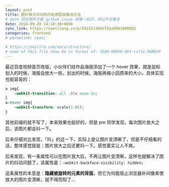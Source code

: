 ```yaml
---
layout: post
title: 图片放大抖动的内在原因及解决方法
# date 同时用作关联 github issue 的唯一标识，所以不可重复
date: 2014-09-28 14:10:38+0800
sync_link: https://xwenliang.cn/p/542251406ef62a8001000002
categories: frontend
# permalink: /xxx/

# https://jekyllrb.com/docs/structure/
# name of this file show be in format of: YEAR-MONTH-DAY-title.MARKUP
---
```



最近百度视频首页改版，小伙伴们给作品海报添加了一个 hover 效果，就是鼠标划入的时候，海报会放大一些，划出的时候，海报再缩小回原来的大小。具体实现也挺容易的：  

```css
a img{
    -webkit-transition: all .05s ease-in;
}
a:hover img{
    -webkit-transform: scale(1.05);
}
```

其他前缀的就不写了，本来效果也挺好的，但是 pm 同学发现，每次图片放大之后，该图片都会抖一下。  

后来仔细对比发现，「抖」的这一下，实际上是让图片变清晰了，但是不仔细看的话，整体感觉就是：图片放大之后还要抖一下。感觉着实让人不爽。  

后来发现，有一条属性可以在图片放大后，不再让图片变清晰，这样也就解决了图片的抖动问题了，该属性是：`-webkit-backface-visibility: hidden;`  

这条属性的本意是：**隐藏被旋转的元素的背面**，但它为何能阻止浏览器补间像素使放大的图片变清晰，就不得而知了...  

